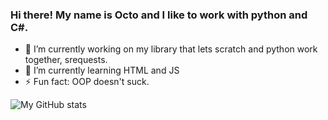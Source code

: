 ### Hi there! My name is Octo and I like to work with python and C#.
- 🔭 I’m currently working on my library that lets scratch and python work together, srequests.
- 🌱 I’m currently learning HTML and JS
- ⚡ Fun fact: OOP doesn't suck.

![My GitHub stats](https://github-readme-stats.vercel.app/api?username=heyimocto&show_icons=true&theme=tokyonight)
